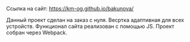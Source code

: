 Ссылка на сайт:
https://km-og.github.io/bakunova/

Данный проект сделан на заказ с нуля.
Весртка адаптивная для всех устройств. Функционал сайта реализован с помощью JS. Проект собран через Webpack.
